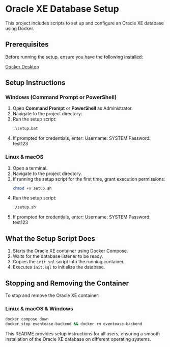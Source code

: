 # Oracle XE Database Setup

This project includes scripts to set up and configure an Oracle XE database using Docker.

## Prerequisites

Before running the setup, ensure you have the following installed:

[Docker Desktop](https://www.docker.com/products/docker-desktop/)

## Setup Instructions

### Windows (Command Prompt or PowerShell)
1. Open **Command Prompt** or **PowerShell** as Administrator.
2. Navigate to the project directory:
3. Run the setup script:
   ```bat
   .\setup.bat
   ```
4. If prompted for credentials, enter:
   Username: SYSTEM
   Password: test123

### Linux & macOS
1. Open a terminal.
2. Navigate to the project directory.
3. If running the setup script for the first time, grant execution permissions:
   ```sh
   chmod +x setup.sh
   ```
4. Run the setup script:
   ```sh
   ./setup.sh
   ```
5. If prompted for credentials, enter:
   Username: SYSTEM
   Password: test123

## What the Setup Script Does

1. Starts the Oracle XE container using Docker Compose.
2. Waits for the database listener to be ready.
3. Copies the `init.sql` script into the running container.
4. Executes `init.sql` to initialize the database.

## Stopping and Removing the Container

To stop and remove the Oracle XE container:

### Linux & macOS & Windows
```sh
docker compose down
docker stop eventease-backend && docker rm eventease-backend
```

This README provides setup instructions for all users, ensuring a smooth installation of the Oracle XE database on different operating systems.

